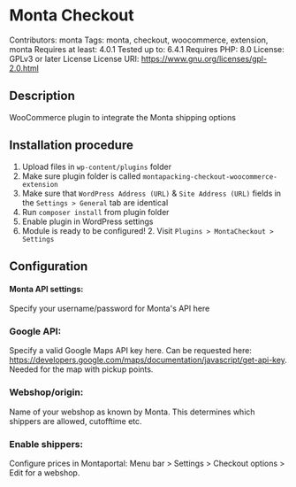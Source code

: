 # Monta Checkout
Contributors: monta
Tags: monta, checkout, woocommerce, extension, monta
Requires at least: 4.0.1
Tested up to: 6.4.1
Requires PHP: 8.0
License: GPLv3 or later License
License URI: https://www.gnu.org/licenses/gpl-2.0.html

## Description
WooCommerce plugin to integrate the Monta shipping options

## Installation procedure

1. Upload files in `wp-content/plugins` folder
1. Make sure plugin folder is called `montapacking-checkout-woocommerce-extension`
1. Make sure that `WordPress Address (URL)` & `Site Address (URL)` fields in the `Settings > General` tab are identical
1. Run `composer install` from plugin folder
1. Enable plugin in WordPress settings
1. Module is ready to be configured!
   2. Visit `Plugins > MontaCheckout > Settings`

## Configuration

#### Monta API settings: 
Specify your username/password for Monta's API here

### Google API:
Specify a valid Google Maps API key here. Can be requested here: https://developers.google.com/maps/documentation/javascript/get-api-key.
Needed for the map with pickup points.

### Webshop/origin:
Name of your webshop as known by Monta. This determines which shippers are allowed, cutofftime etc.

### Enable shippers:
Configure prices in Montaportal: 
Menu bar > Settings > Checkout options > Edit for a webshop.